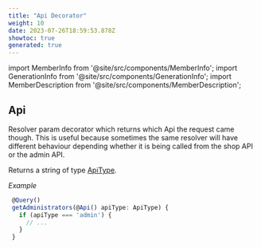 ```yaml
---
title: "Api Decorator"
weight: 10
date: 2023-07-26T18:59:53.878Z
showtoc: true
generated: true
---
```

<!-- This file was generated from the Vendure source. Do not modify. Instead, re-run the "docs:build" script -->
import MemberInfo from '@site/src/components/MemberInfo';
import GenerationInfo from '@site/src/components/GenerationInfo';
import MemberDescription from '@site/src/components/MemberDescription';


## Api

<GenerationInfo sourceFile="packages/core/src/api/decorators/api.decorator.ts" sourceLine="26" packageName="@vendure/core" />

Resolver param decorator which returns which Api the request came though.
This is useful because sometimes the same resolver will have different behaviour
depending whether it is being called from the shop API or the admin API.

Returns a string of type <a href='/reference/typescript-api/request/api-type#apitype'>ApiType</a>.

*Example*

```ts
 @Query()
 getAdministrators(@Api() apiType: ApiType) {
   if (apiType === 'admin') {
     // ...
   }
 }
```

